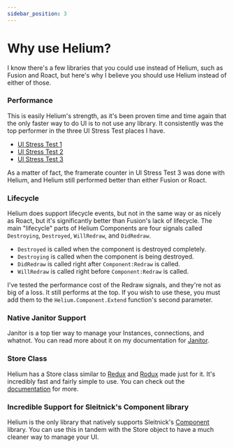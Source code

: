 ```yaml
---
sidebar_position: 3
---
```


# Why use Helium?

I know there's a few libraries that you could use instead of Helium, such as Fusion and Roact, but here's why I believe you should use Helium instead of either of those.

### Performance

This is easily Helium's strength, as it's been proven time and time again that the only faster way to do UI is to not use any library. It consistently was the top performer in the three UI Stress Test places I have.

- [UI Stress Test 1](https://www.roblox.com/games/7314076747/A)
- [UI Stress Test 2](https://www.roblox.com/games/7404177795/B)
- [UI Stress Test 3](https://www.roblox.com/games/7539397131/C)

As a matter of fact, the framerate counter in UI Stress Test 3 was done with Helium, and Helium still performed better than either Fusion or Roact.

### Lifecycle

Helium does support lifecycle events, but not in the same way or as nicely as Roact, but it's significantly better than Fusion's lack of lifecycle. The main "lifecycle" parts of Helium Components are four signals called `Destroying`, `Destroyed`, `WillRedraw`, and `DidRedraw`.

- `Destroyed` is called when the component is destroyed completely.
- `Destroying` is called when the component is being destroyed.
- `DidRedraw` is called right after `Component:Redraw` is called.
- `WillRedraw` is called right before `Component:Redraw` is called.

I've tested the performance cost of the Redraw signals, and they're not as big of a loss. It still performs at the top. If you wish to use these, you must add them to the `Helium.Component.Extend` function's second parameter.

### Native Janitor Support

Janitor is a top tier way to manage your Instances, connections, and whatnot. You can read more about it on my documentation for [Janitor](https://howmanysmall.github.io/Janitor/).

### Store Class

Helium has a Store class similar to [Redux](https://redux.js.org/) and [Rodux](https://github.com/Roblox/rodux/ "Rodux by Roblox") made just for it. It's incredibly fast and fairly simple to use. You can check out the [documentation](/api/Store) for more.

### Incredible Support for Sleitnick's Component library

Helium is the only library that natively supports Sleitnick's [Component](https://github.com/Sleitnick/RbxUtil/tree/main/modules/component) library. You can use this in tandem with the Store object to have a much cleaner way to manage your UI.
